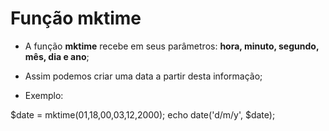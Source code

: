 # Função mktime

-   A função **mktime** recebe em seus parâmetros: **hora, minuto, segundo, mês, dia e ano**;

-   Assim podemos criar uma data a partir desta informação;

-   Exemplo:

$date = mktime(01,18,00,03,12,2000);
echo date('d/m/y', $date);
